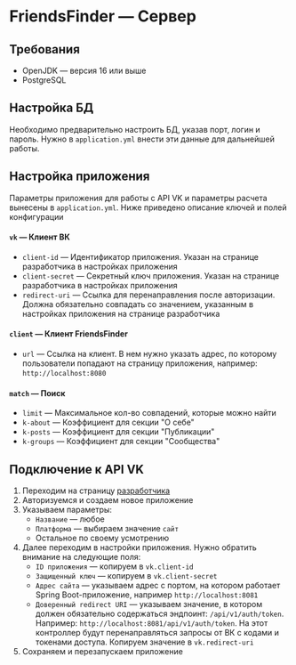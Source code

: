 # FriendsFinder — Сервер
## Требования
* OpenJDK — версия 16 или выше
* PostgreSQL

## Настройка БД
Необходимо предварительно настроить БД, указав порт, логин и пароль. Нужно в `application.yml` внести эти данные для дальнейшей работы.

## Настройка приложения
Параметры приложения для работы с API VK и параметры расчета вынесены в `application.yml`. Ниже приведено описание ключей и полей конфигурации

#### `vk` — Клиент ВК
* `client-id` — Идентификатор приложения. Указан на странице разработчика в настройках приложения
* `client-secret` — Секретный ключ приложения. Указан на странице разработчика в настройках приложения
* `redirect-uri` — Ссылка для перенаправления после авторизации. Должна обязательно совпадать со значением, указанным в настройках приложения на странице разработчика

#### `client` — Клиент FriendsFinder
* `url` — Ссылка на клиент. В нем нужно указать адрес, по которому пользователи попадают на страницу приложения, например: `http://localhost:8080`

#### `match` — Поиск
* `limit` — Максимальное кол-во совпадений, которые можно найти
* `k-about` — Коэффициент для секции "О себе"
* `k-posts` — Коэффициент для секции "Публикации"
* `k-groups` — Коэффициент для секции "Сообщества"

## Подключение к API VK
1. Переходим на страницу [разработчика](https://dev.vk.com)
2. Авторизуемся и создаем новое приложение
3. Указываем параметры:
    * `Название` — любое
    * `Платформа` — выбираем значение `сайт`
    * Остальное по своему усмотрению
4. Далее переходим в настройки приложения. Нужно обратить внимание на следующие поля:
    * `ID приложения` — копируем в `vk.client-id`
    * `Защищенный ключ` — копируем в `vk.client-secret`
    * `Адрес сайта` — указываем адрес с портом, на котором работает Spring Boot-приложение, например `http://localhost:8081`
    * `Доверенный redirect URI` — указываем значение, в котором должен обязательно содержаться эндпоинт: `/api/v1/auth/token`. Например: `http://localhost:8081/api/v1/auth/token`. На этот контроллер будут перенаправляться запросы от ВК с кодами и токенами доступа. Копируем значение в `vk.redirect-uri`
5. Сохраняем и перезапускаем приложение